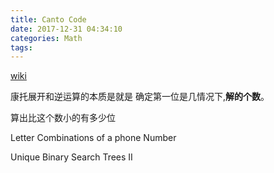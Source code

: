 ```yaml
---
title: Canto Code
date: 2017-12-31 04:34:10
categories: Math
tags:
---
```


[wiki](https://zh.wikipedia.org/wiki/%E5%BA%B7%E6%89%98%E5%B1%95%E5%BC%80)


康托展开和逆运算的本质是就是 确定第一位是几情况下,**解的个数**。

算出比这个数小的有多少位



Letter Combinations of a phone Number

Unique Binary Search Trees  II

